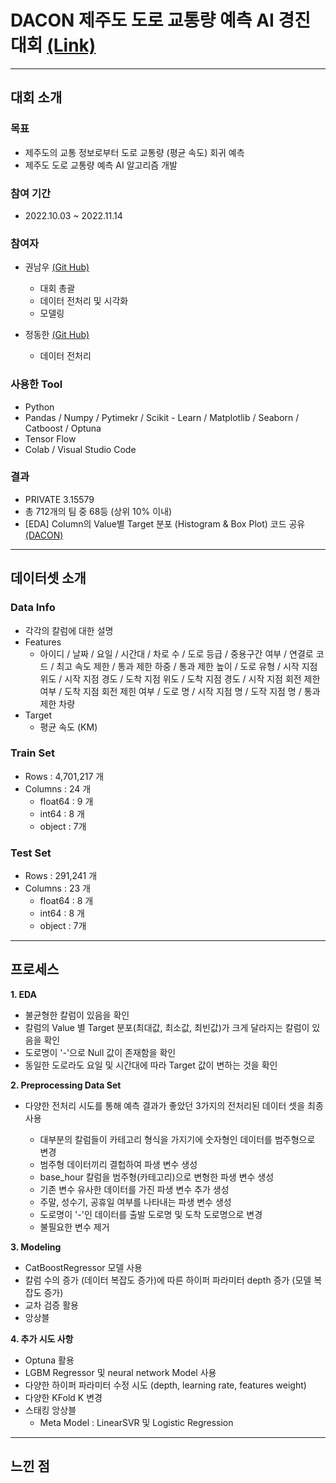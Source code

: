 # DACON 제주도 도로 교통량 예측 AI 경진대회 [(Link)](https://dacon.io/competitions/official/235985/leaderboard)

---

## 대회 소개

### 목표

* 제주도의 교통 정보로부터 도로 교통량 (평균 속도) 회귀 예측
* 제주도 도로 교통량 예측 AI 알고리즘 개발

### 참여 기간

* 2022.10.03 ~ 2022.11.14

### 참여자

* 권남우 [(Git Hub)](https://github.com/namwootree)
  - 대회 총괄 
  - 데이터 전처리 및 시각화
  - 모델링
  
* 정동한 [(Git Hub)](https://github.com/HansJeoung)
  - 데이터 전처리

### 사용한 Tool

* Python
* Pandas / Numpy / Pytimekr / Scikit - Learn / Matplotlib / Seaborn / Catboost / Optuna
* Tensor Flow
* Colab / Visual Studio Code

### 결과

* PRIVATE 3.15579
* 총 712개의 팀 중 68등 (상위 10% 이내)
* [EDA] Column의 Value별 Target 분포 (Histogram & Box Plot) 코드 공유 [(DACON)](https://dacon.io/competitions/official/235985/codeshare/6794?page=1&dtype=recent)

---

## 데이터셋 소개

### Data Info

* 각각의 칼럼에 대한 설명
* Features 
  * 아이디 / 날짜 / 요일 / 시간대 / 차로 수 / 도로 등급 / 중용구간 여부 / 연결로 코드 / 최고 속도 제한 / 통과 제한 하중 / 통과 제한 높이 / 도로 유형 / 시작 지점 위도 / 시작 지점 경도 / 도착 지점 위도 / 도착 지점 경도 / 시작 지점 회전 제한 여부 / 도착 지점 회전 제힌 여부 / 도로 명 / 시작 지점 명 / 도작 지점 명 / 통과 제한 차량
* Target
  * 평균 속도 (KM)

### Train Set

* Rows : 4,701,217 개
* Columns : 24 개
  * float64 : 9 개
  * int64 : 8 개
  * object : 7개

### Test Set

* Rows : 291,241 개
* Columns : 23 개
  * float64 : 8 개
  * int64 : 8 개
  * object : 7개
  
---

## 프로세스

**1. EDA**

  * 불균형한 칼럼이 있음을 확인
  * 칼럼의 Value 별 Target 분포(최대값, 최소값, 최빈값)가 크게 달라지는 칼럼이 있음을 확인
  * 도로명이 '-'으로 Null 값이 존재함을 확인
  * 동일한 도로라도 요일 및 시간대에 따라 Target 값이 변하는 것을 확인
  
**2. Preprocessing Data Set**

  * 다양한 전처리 시도를 통해 예측 결과가 좋았던 3가지의 전처리된 데이터 셋을 최종 사용
  
    * 대부분의 칼럼들이 카테고리 형식을 가지기에 숫자형인 데이터를 범주형으로 변경
    * 범주형 데이터끼리 결헙하여 파생 변수 생성
    * base_hour 칼럼을 범주형(카테고리)으로 변형한 파생 변수 생성
    * 기존 변수 유사한 데이터를 가진 파생 변수 추가 생성
    * 주말, 성수기, 공휴일 여부를 나타내는 파생 변수 생성
    * 도로명이 '-'인 데이터를 출발 도로명 및 도착 도로명으로 변경
    * 불필요한 변수 제거

**3. Modeling**

  * CatBoostRegressor 모델 사용
  * 칼럼 수의 증가 (데이터 복잡도 증가)에 따른 하이퍼 파라미터 depth 증가 (모델 복잡도 증가)
  * 교차 검증 활용
  * 앙상블
  
**4. 추가 시도 사항**
  * Optuna 활용
  * LGBM Regressor 및 neural network Model 사용
  * 다양한 하이퍼 파라미터 수정 시도 (depth, learning rate, features weight)
  * 다양한 KFold K 변경
  * 스태킹 앙상블
    * Meta Model : LinearSVR 및 Logistic Regression

---

## 느낀 점



